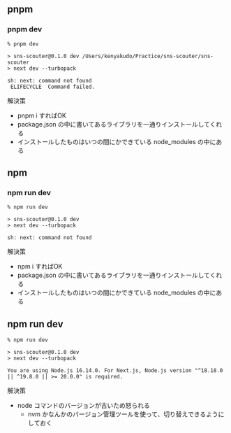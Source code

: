 ## pnpm

### pnpm dev

```
% pnpm dev

> sns-scouter@0.1.0 dev /Users/kenyakudo/Practice/sns-scouter/sns-scouter
> next dev --turbopack

sh: next: command not found
 ELIFECYCLE  Command failed.
```

解決策

- pnpm i すればOK
- package.json の中に書いてあるライブラリを一通りインストールしてくれる
- インストールしたものはいつの間にかできている node_modules の中にある

## npm

### npm run dev

```
% npm run dev

> sns-scouter@0.1.0 dev
> next dev --turbopack

sh: next: command not found
```

解決策

- npm i すればOK
- package.json の中に書いてあるライブラリを一通りインストールしてくれる
- インストールしたものはいつの間にかできている node_modules の中にある

## npm run dev

```
% npm run dev

> sns-scouter@0.1.0 dev
> next dev --turbopack

You are using Node.js 16.14.0. For Next.js, Node.js version "^18.18.0 || ^19.8.0 || >= 20.0.0" is required.
```

解決策

- node コマンドのバージョンが古いため怒られる
  - nvm かなんかのバージョン管理ツールを使って、切り替えできるようにしておく
